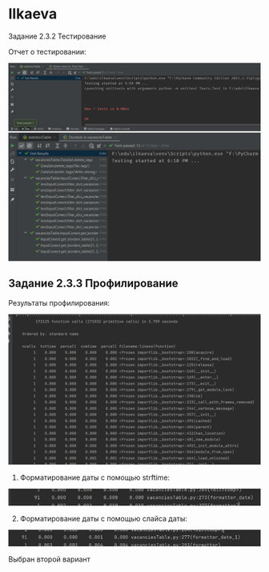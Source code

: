 # Ilkaeva


Задание 2.3.2 Тестирование

Отчет о тестировании:

![image](https://github.com/karinailkaeva/ilkaeva/blob/main/images/test1.PNG)
![image](https://github.com/karinailkaeva/ilkaeva/blob/main/images/test2.PNG)


## Задание 2.3.3 Профилирование

Результаты профилирования:

![image](https://github.com/karinailkaeva/ilkaeva/blob/main/images/profile.png)

1. Форматирование даты с помощью strftime:

![image](https://github.com/karinailkaeva/ilkaeva/blob/main/images/date1.png)

2. Форматирование даты с помощью слайса даты:

![image](https://github.com/karinailkaeva/ilkaeva/blob/main/images/date2.png)

Выбран второй вариант
